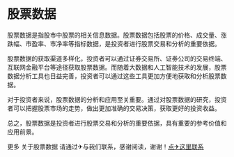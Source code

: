 # 股票数据

股票数据是指股市中股票的相关信息数据。股票数据包括股票的价格、成交量、涨跌幅、市盈率、市净率等指标数据，是投资者进行股票交易和分析的重要依据。

股票数据的获取渠道多样化，投资者可以通过证券交易所、证券公司的交易终端、互联网金融平台等途径获取股票数据。而随着大数据和人工智能技术的发展，股票数据分析工具也日益完善，投资者可以通过这些工具更加方便地获取和分析股票数据。

对于投资者来说，股票数据的分析和应用至关重要。通过对股票数据的研究，投资者可以把握股票市场的走势，做出更加准确的交易决策，获取更好的投资收益。

总之，股票数据是投资者进行股票交易和分析的重要依据，具有重要的参考价值和应用前景。

更多 关于股票数据 请通过✈与我们联系，感谢阅读，谢谢！[点✈这里联系](https://1.k02.cc)